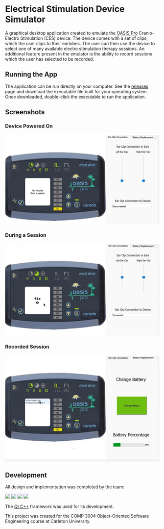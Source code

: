 # Electrical Stimulation Device Simulator
A graphical desktop application created to emulate the [OASIS Pro](https://mindalive.com/products/oasis-pro) Cranio-Electro Stimulation (CES) device.
The device comes with a set of clips, which the user clips to their earlobes. The user can then use the device to select one of many available electro stimulation therapy sessions. An additional feature present in the emulator is the ability to record sessions which the user has selected to be recorded.

## Running the App
The application can be run directly on your computer. See the [releases](https://github.com/alejita11011/COMP3004-PROJECT/releases) page and download the executable file built for your operating system. Once downloaded, double-click the executable to run the application.

## Screenshots
### Device Powered On
![](./screenshots/on.jpg)

### During a Session
![](./screenshots/session.jpg)

### Recorded Session
![](./screenshots/record.jpg)

## Development
All design and implementation was completed by the team:

[![][sebastian-img]][sebastian] [![][alejita-img]][alejita] <a href="https://github.com/tharindu-h"><img width=50 src="https://github.com/tharindu-h.png" /></a> [![][liao-img]][liao]

[alejita]: https://github.com/alejita11011
[alejita-img]: https://github.com/alejita11011.png?size=50
[liao]: https://github.com/liaocanada
[liao-img]: https://github.com/liaocanada.png?size=50
[sebastian]: https://github.com/sebastiann3
[sebastian-img]: https://github.com/sebastiann3.png?size=50

The [Qt C++](https://www.qt.io/product/qt-for-desktop) framework was used for its development.

This project was created for the COMP 3004 Object-Oriented Software Engineering course at Carleton University.
